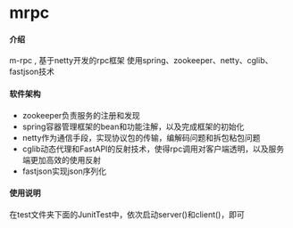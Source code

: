 # mrpc

#### 介绍
m-rpc , 基于netty开发的rpc框架
使用spring、zookeeper、netty、cglib、fastjson技术
#### 软件架构
- zookeeper负责服务的注册和发现
- spring容器管理框架的bean和功能注解，以及完成框架的初始化
- netty作为通信手段，实现协议包的传输，编解码问题和拆包粘包问题
- cglib动态代理和FastAPI的反射技术，使得rpc调用对客户端透明，以及服务端更加高效的使用反射
- fastjson实现json序列化

#### 使用说明
在test文件夹下面的JunitTest中，依次启动server()和client()，即可


